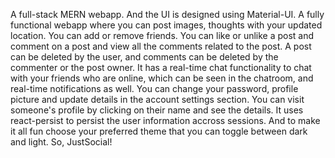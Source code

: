 A full-stack MERN webapp. And the UI is designed using Material-UI.
A fully functional webapp where you can post images, thoughts with your updated location. You can add or remove friends.
You can like or unlike a post and comment on a post and view all the comments related to the post. A post can be deleted by the user, and comments can be deleted by the commenter or the post owner. 
It has a real-time chat functionality to chat with your friends who are online, which can be seen in the chatroom, and real-time notifications as well.
You can change your password, profile picture and update details in the account settings section.
You can visit someone's profile by clicking on their name and see the details.
It uses react-persist to persist the user information accross sessions.
And to make it all fun choose your preferred theme that you can toggle between dark and light.
So, JustSocial!
